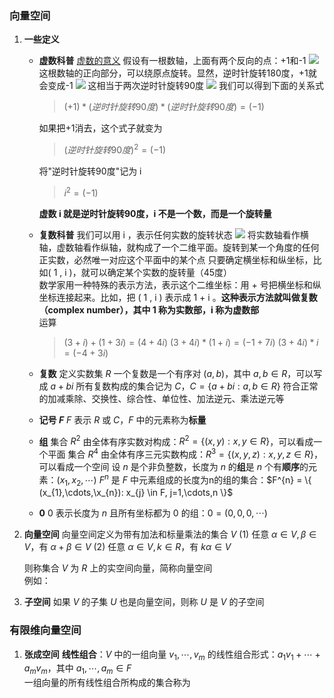 ### **向量空间**
1. **一些定义**   
    * **虚数科普**
        [虚数的意义](http://www.ruanyifeng.com/blog/2012/09/imaginary_number.html)
        假设有一根数轴，上面有两个反向的点：+1和-1
        ![](http://www.ruanyifeng.com/blogimg/asset/201209/bg2012092401.png)
        这根数轴的正向部分，可以绕原点旋转。显然，逆时针旋转180度，+1就会变成-1
        ![](http://www.ruanyifeng.com/blogimg/asset/201209/bg2012092402.png)
        这相当于两次逆时针旋转90度
        ![](http://www.ruanyifeng.com/blogimg/asset/201209/bg2012092403.png)
        我们可以得到下面的关系式
        >$(+1) * (逆时针旋转90度) * (逆时针旋转90度) = (-1)$

        如果把+1消去，这个式子就变为
        >$(逆时针旋转90度)^2 = (-1)$

        将"逆时针旋转90度"记为 i
        >$i^2 = (-1)$

        **虚数 i 就是逆时针旋转90度，i 不是一个数，而是一个旋转量**

    * **复数科普**
        我们可以用 i ，表示任何实数的旋转状态
        ![](http://www.ruanyifeng.com/blogimg/asset/201209/bg2012092404.png)
        将实数轴看作横轴，虚数轴看作纵轴，就构成了一个二维平面。旋转到某一个角度的任何正实数，必然唯一对应这个平面中的某个点
        只要确定横坐标和纵坐标，比如( 1 , i )，就可以确定某个实数的旋转量（45度）
        \
        数学家用一种特殊的表示方法，表示这个二维坐标：用 + 号把横坐标和纵坐标连接起来。比如，把 ( 1 , i ) 表示成 1 + i 。**这种表示方法就叫做复数（complex number），其中 1 称为实数部，i 称为虚数部**
        \
        运算
        >$( 3 + i ) + ( 1 + 3i ) = ( 4 + 4i )$
        >$( 3 + 4i ) * ( 1 + i ) = ( -1 + 7i )$
        >$( 3 + 4i ) * i = ( -4 + 3i )$ 

    * **复数**
        定义实数集 $R$
        一个复数是一个有序对 $(a,b)$，其中 $a,b \in R$，可以写成 $a+bi$
        所有复数构成的集合记为 $C$，$C = \{ a+bi: a,b \in R \}$
        符合正常的加减乘除、交换性、综合性、单位性、加法逆元、乘法逆元等

    * **记号 $F$**
        $F$ 表示 $R$ 或 $C$，$F$ 中的元素称为**标量**

    * **组**
        集合 $R^{2}$ 由全体有序实数对构成：$R^{2} = \{ (x,y): x,y \in R \}$，可以看成一个平面
        集合 $R^{4}$ 由全体有序三元实数构成：$R^{3} = \{ (x,y,z): x,y,z \in R \}$，可以看成一个空间
        设 $n$ 是个非负整数，长度为 $n$ 的**组**是 $n$ 个有**顺序**的元素：$(x_{1},x_{2},\cdots)$
        $F^{n}$ 是 $F$ 中元素组成的长度为n的组的集合：$F^{n} = \{ (x_{1},\cdots,\x_{n}): x_{j} \in F, j=1,\cdots,n \}$

    * **0**
        $0$ 表示长度为 $n$ 且所有坐标都为 $0$ 的组：$0=(0,0,0,\cdots)$

2. **向量空间**
    向量空间定义为带有加法和标量乘法的集合 $V$
    (1) 任意 $\alpha \in V, \beta \in V$，有 $\alpha + \beta \in V$
    (2) 任意 $\alpha \in V, k \in R$，有 $k \alpha \in V$

    则称集合 $V$ 为 $R$ 上的实空间向量，简称向量空间
    \
    例如：


3. **子空间**
    如果 $V$ 的子集 $U$ 也是向量空间，则称 $U$ 是 $V$ 的子空间


### **有限维向量空间**
1. **张成空间**
    **线性组合**：$V$ 中的一组向量 $v_{1},\cdots,v_{m}$ 的线性组合形式：$a_{1}v_{1}+\cdots+a_{m}v_{m}$，其中 $a_{1},\cdots,a_{m} \in F$ 
    \
    一组向量的所有线性组合所构成的集合称为
